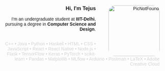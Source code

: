 <div style="text-align: right; font-family: Arial, sans-serif;">

  <img src="http://upload.wikimedia.org/wikipedia/commons/0/06/Green_character_pixel_art.png" 
       alt="PicNotFound" 
       width="160" 
       align="right" 
       style="margin-left: 40px; border-radius: 20px;" />

  <h3>Hi, I'm Tejus</h3>
  <p>
    I'm an undergraduate student at <strong>IIIT-Delhi</strong>, pursuing a degree in <strong>Computer Science and Design</strong>.
  </p>
  <br />

  <p style="color: #d3d3d3; font-weight: normal; font-size: 14px; margin: 0;">
    C++ &bull; Java &bull; Python &bull; Haskell &bull; HTML &bull; CSS &bull; JavaScript &bull; React &bull; React Native &bull; Node.js &bull; Flask &bull; TensorFlow &bull; Keras &bull; PyTorch &bull; scikit-learn &bull; Pandas &bull; Matplotlib &bull; MLflow &bull; Arduino &bull; Postman &bull; LaTeX &bull; Adobe Creative Cloud
  </p>

</div>
